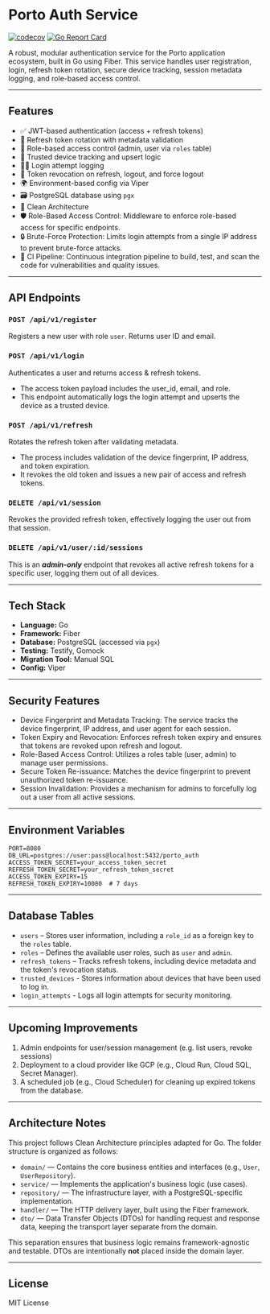 # Porto Auth Service
[![codecov](https://codecov.io/github/AnthoniusHendriyanto/auth-service/graph/badge.svg?token=VV3CFWZG5G)](https://codecov.io/github/AnthoniusHendriyanto/auth-service)
[![Go Report Card](https://goreportcard.com/badge/github.com/AnthoniusHendriyanto/auth-service)](https://goreportcard.com/report/github.com/AnthoniusHendriyanto/auth-service)

A robust, modular authentication service for the Porto application ecosystem, built in Go using Fiber. This service handles user registration, login, refresh token rotation, secure device tracking, session metadata logging, and role-based access control.

---

## Features

- ✅ JWT-based authentication (access + refresh tokens)
- 🔁 Refresh token rotation with metadata validation
- 👤 Role-based access control (admin, user via `roles` table)
- 🧠 Trusted device tracking and upsert logic
- 🕵️‍♂️ Login attempt logging
- 🔐 Token revocation on refresh, logout, and force logout
- 🌍 Environment-based config via Viper
- 🗃️ PostgreSQL database using `pgx`
- 🧪 Clean Architecture
- 🛡️ Role-Based Access Control: Middleware to enforce role-based access for specific endpoints.
- 🔒 Brute-Force Protection: Limits login attempts from a single IP address to prevent brute-force attacks.
- 🔄 CI Pipeline: Continuous integration pipeline to build, test, and scan the code for vulnerabilities and quality issues.

---

## API Endpoints

### `POST /api/v1/register`
Registers a new user with role `user`. Returns user ID and email.

### `POST /api/v1/login`
Authenticates a user and returns access & refresh tokens.
- The access token payload includes the user_id, email, and role. 
- This endpoint automatically logs the login attempt and upserts the device as a trusted device.

### `POST /api/v1/refresh`
Rotates the refresh token after validating metadata.
- The process includes validation of the device fingerprint, IP address, and token expiration.
- It revokes the old token and issues a new pair of access and refresh tokens.

### `DELETE /api/v1/session`
Revokes the provided refresh token, effectively logging the user out from that session.

### `DELETE /api/v1/user/:id/sessions`
This is an ***admin-only*** endpoint that revokes all active refresh tokens for a specific user, logging them out of all devices.

---

## Tech Stack
- **Language:** Go
- **Framework:** Fiber
- **Database:** PostgreSQL (accessed via `pgx`)
- **Testing:** Testify, Gomock
- **Migration Tool:** Manual SQL
- **Config:** Viper

---

## Security Features
- Device Fingerprint and Metadata Tracking: The service tracks the device fingerprint, IP address, and user agent for each session.
- Token Expiry and Revocation: Enforces refresh token expiry and ensures that tokens are revoked upon refresh and logout.
- Role-Based Access Control: Utilizes a roles table (user, admin) to manage user permissions.
- Secure Token Re-issuance: Matches the device fingerprint to prevent unauthorized token re-issuance.
- Session Invalidation: Provides a mechanism for admins to forcefully log out a user from all active sessions.

---

## Environment Variables
```env
PORT=8080
DB_URL=postgres://user:pass@localhost:5432/porto_auth
ACCESS_TOKEN_SECRET=your_access_token_secret
REFRESH_TOKEN_SECRET=your_refresh_token_secret
ACCESS_TOKEN_EXPIRY=15
REFRESH_TOKEN_EXPIRY=10080  # 7 days
```

---

## Database Tables
- `users` – Stores user information, including a `role_id` as a foreign key to the `roles` table.
- `roles` – Defines the available user roles, such as `user` and `admin`.
- `refresh_tokens` – Tracks refresh tokens, including device metadata and the token's revocation status.
- `trusted_devices` - Stores information about devices that have been used to log in.
- `login_attempts` - Logs all login attempts for security monitoring.

---

## Upcoming Improvements
1. Admin endpoints for user/session management (e.g. list users, revoke sessions)
2. Deployment to a cloud provider like GCP (e.g., Cloud Run, Cloud SQL, Secret Manager).
3. A scheduled job (e.g., Cloud Scheduler) for cleaning up expired tokens from the database.

---

## Architecture Notes

This project follows Clean Architecture principles adapted for Go. The folder structure is organized as follows:

- `domain/` — Contains the core business entities and interfaces (e.g., `User`, `UserRepository`).
- `service/` — Implements the application's business logic (use cases).
- `repository/` — The infrastructure layer, with a PostgreSQL-specific implementation.
- `handler/` — The HTTP delivery layer, built using the Fiber framework.
- `dto/` — Data Transfer Objects (DTOs) for handling request and response data, keeping the transport layer separate from the domain.

This separation ensures that business logic remains framework-agnostic and testable. DTOs are intentionally **not** placed inside the domain layer.

---

## License
MIT License
